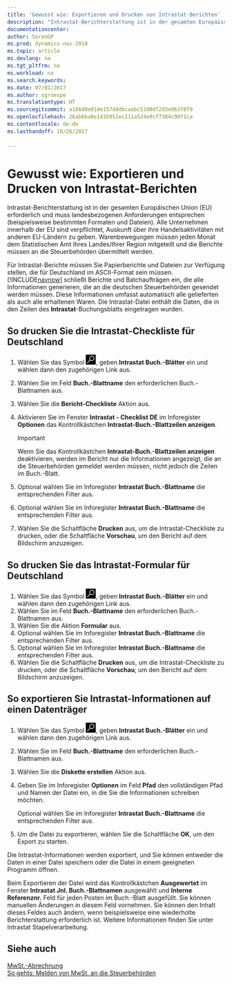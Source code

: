 ```yaml
---
title: 'Gewusst wie: Exportieren und Drucken von Intrastat-Berichten'
description: "Intrastat-Berichterstattung ist in der gesamten Europäischen Union (EU) erforderlich und muss landesbezogenen Anforderungen entsprechen (beispielsweise bestimmten Formaten und Dateien). Alle Unternehmen innerhalb der EU sind verpflichtet, Auskunft über ihre Handelsaktivitäten mit anderen EU-Ländern zu geben."
documentationcenter: 
author: SorenGP
ms.prod: dynamics-nav-2018
ms.topic: article
ms.devlang: na
ms.tgt_pltfrm: na
ms.workload: na
ms.search.keywords: 
ms.date: 07/01/2017
ms.author: sgroespe
ms.translationtype: HT
ms.sourcegitcommit: a16640e014e157d4dbcaabc53d0df2d3e063f8f9
ms.openlocfilehash: 26ab6ba0e141b951ec111a524e9cf7384c90f1ca
ms.contentlocale: de-de
ms.lasthandoff: 10/26/2017

---
```

# <a name="how-to-export-and-print-intrastat-reports"></a>Gewusst wie: Exportieren und Drucken von Intrastat-Berichten
Intrastat-Berichterstattung ist in der gesamten Europäischen Union (EU) erforderlich und muss landesbezogenen Anforderungen entsprechen (beispielsweise bestimmten Formaten und Dateien). Alle Unternehmen innerhalb der EU sind verpflichtet, Auskunft über ihre Handelsaktivitäten mit anderen EU-Ländern zu geben. Warenbewegungen müssen jeden Monat dem Statistischen Amt Ihres Landes/Ihrer Region mitgeteilt und die Berichte müssen an die Steuerbehörden übermittelt werden.  

 Für Intrastat-Berichte müssen Sie Papierberichte und Dateien zur Verfügung stellen, die für Deutschland im ASCII-Format sein müssen. [!INCLUDE[navnow](../../includes/navnow_md.md)] schließt Berichte und Batchaufträgen ein, die alle Informationen generieren, die an die deutschen Steuerbehörden gesendet werden müssen. Diese Informationen umfasst automatisch alle gelieferten als auch alle erhaltenen Waren. Die Intrastat-Datei enthält die Daten, die in den Zeilen des **Intrastat**-Buchungsblatts eingetragen wurden.  

## <a name="to-print-the-german-intrastat-checklist"></a>So drucken Sie die Intrastat-Checkliste für Deutschland  

1.  Wählen Sie das Symbol ![Nach Seite oder Bericht suchen](../../media/ui-search/search_small.png "Symbol Nach Seite oder Bericht suchen"), geben **Intrastat Buch.-Blätter** ein und wählen dann den zugehörigen Link aus.  
2.  Wählen Sie im Feld **Buch.-Blattname** den erforderlichen Buch.-Blattnamen aus.
3.  Wählen Sie die **Bericht-Checkliste** Aktion aus.  
4.  Aktivieren Sie im Fenster **Intrastat - Checklist DE** im Inforegister **Optionen** das Kontrollkästchen **Intrastat-Buch.-Blattzeilen anzeigen**.  

    > [!IMPORTANT]  
    >  Wenn Sie das Kontrollkästchen **Intrastat-Buch.-Blattzeilen anzeigen** deaktivieren, werden im Bericht nur die Informationen angezeigt, die an die Steuerbehörden gemeldet werden müssen, nicht jedoch die Zeilen im Buch.-Blatt.  

5.  Optional wählen Sie im Inforegister **Intrastat Buch.-Blattname** die entsprechenden Filter aus.  
6.  Optional wählen Sie im Inforegister **Intrastat Buch.-Blattname** die entsprechenden Filter aus.  
7.  Wählen Sie die Schaltfläche **Drucken** aus, um die Intrastat-Checkliste zu drucken, oder die Schaltfläche **Vorschau**, um den Bericht auf dem Bildschirm anzuzeigen.  

## <a name="to-print-the-german-intrastat-form"></a>So drucken Sie das Intrastat-Formular für Deutschland  

1.  Wählen Sie das Symbol ![Nach Seite oder Bericht suchen](../../media/ui-search/search_small.png "Symbol Nach Seite oder Bericht suchen"), geben **Intrastat Buch.-Blätter** ein und wählen dann den zugehörigen Link aus.  
2.  Wählen Sie im Feld **Buch.-Blattname** den erforderlichen Buch.-Blattnamen aus.  
3.  Wählen Sie die Aktion **Formular** aus.  
4.  Optional wählen Sie im Inforegister **Intrastat Buch.-Blattname** die entsprechenden Filter aus.  
5.  Optional wählen Sie im Inforegister **Intrastat Buch.-Blattname** die entsprechenden Filter aus.  
6.  Wählen Sie die Schaltfläche **Drucken** aus, um die Intrastat-Checkliste zu drucken, oder die Schaltfläche **Vorschau**, um den Bericht auf dem Bildschirm anzuzeigen.  

## <a name="to-export-intrastat-information-to-a-disk"></a>So exportieren Sie Intrastat-Informationen auf einen Datenträger  

1.  Wählen Sie das Symbol ![Nach Seite oder Bericht suchen](../../media/ui-search/search_small.png "Symbol Nach Seite oder Bericht suchen"), geben **Intrastat Buch.-Blätter** ein und wählen dann den zugehörigen Link aus.  
2.  Wählen Sie im Feld **Buch.-Blattname** den erforderlichen Buch.-Blattnamen aus.  
3.  Wählen Sie die **Diskette erstellen** Aktion aus.  
4.  Geben Sie im Inforegister **Optionen** im Feld **Pfad** den vollständigen Pfad und Namen der Datei ein, in die Sie die Informationen schreiben möchten.  

    Optional wählen Sie im Inforegister **Intrastat Buch.-Blattname** die entsprechenden Filter aus.  

5.  Um die Datei zu exportieren, wählen Sie die Schaltfläche **OK**, um den Export zu starten.  

Die Intrastat-Informationen werden exportiert, und Sie können entweder die Daten in einer Datei speichern oder die Datei in einem geeigneten Programm öffnen.  

 Beim Exportieren der Datei wird das Kontrollkästchen **Ausgewertet** im Fenster **Intrastat Jnl. Buch.-Blattnamen** ausgewählt und **Interne Referenznr.** Feld für jeden Posten im Buch.-Blatt ausgefüllt. Sie können manuellen Änderungen in diesem Feld vornehmen. Sie können den Inhalt dieses Feldes auch ändern, wenn beispielsweise eine wiederholte Berichterstattung erforderlich ist. Weitere Informationen finden Sie unter  Intrastat Stapelverarbeitung.  

## <a name="see-also"></a>Siehe auch  
 [MwSt.-Abrechnung](vat-reporting.md)  
 [So gehts: Melden von MwSt. an die Steuerbehörden](../../finance-how-report-vat.md)

